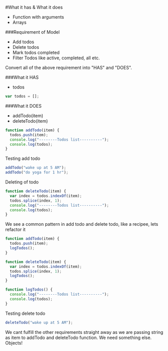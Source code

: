 #What it has & What it does
* Function with arguments
* Arrays

###Requirement of Model
* Add todos
* Delete todos
* Mark todos completed
* Filter Todos like active, completed, all etc.

Convert all of the above requirement into "HAS" and "DOES".

###What it HAS
* todos

```javascript
var todos = [];
```

###What it DOES
* addTodo(item)
* deleteTodo(item)

```javascript
function addTodo(item) {
  todos.push(item);
  console.log("--------Todos list----------");
  console.log(todos);
}
```

Testing add todo

```javascript
addTodo("wake up at 5 AM");
addTodo("do yoga for 1 hr");
```
Deleting of todo

```javascript
function deleteTodo(item) {
  var index = todos.indexOf(item);
  todos.splice(index, 1);
  console.log("--------Todos list----------");
  console.log(todos);
}
```

We see a common pattern in add todo and delete todo, like a recipee, lets refactor it

```javascript
function addTodo(item) {
  todos.push(item);
  logTodos();
}

function deleteTodo(item) {
  var index = todos.indexOf(item);
  todos.splice(index, 1);
  logTodos();
}

function logTodos() {
  console.log("--------Todos list----------");
  console.log(todos);
}
```

Testing delete todo

```javascript
deleteTodo("wake up at 5 AM");
```
We cant fulfill the other requirements straight away as we are passing string as item to addTodo and deleteTodo function. We need something else. Objects!


